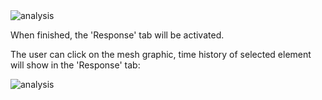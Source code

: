 <img src="https://raw.githubusercontent.com/NHERI-SimCenter/s3hark/master/docs/images/response.png" alt="analysis"/>

When finished, the 'Response' tab will be activated.

The user can click on the mesh graphic, time history of selected element will show in the 'Response' tab:

<img src="https://raw.githubusercontent.com/NHERI-SimCenter/s3hark/master/docs/images/noderesponse.png" alt="analysis"/>
